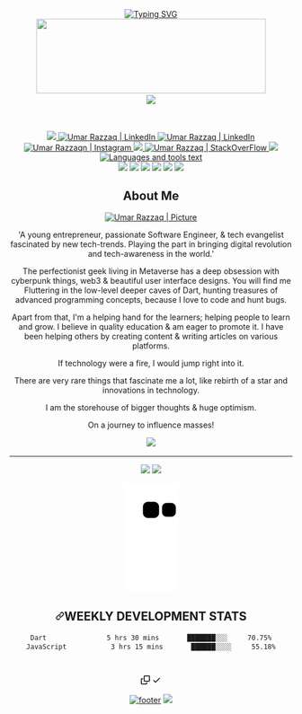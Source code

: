 <div align="center">
<a href="https://git.io/typing-svg" rel="nofollow" style="user-select: auto;"><img src="https://readme-typing-svg.herokuapp.com?size=30&duration=2000&color=F715C5&center=true&lines=I+am+Umar+Razzaq;Flutter+Developer;Software+Engineer;Digital+Creator;User+Interface+(UI);User+Experience+(UX);Tech+Evangelist;Community+Builder" alt="Typing SVG" data-canonical-src="https://readme-typing-svg.herokuapp.com?size=32&amp;duration=2000&amp;color=FF58C4&amp;center=true&amp;width=500&amp;lines=I+am+Umar+Razzaq;Flutter+Developer;Software+Engineer;Digital+Creator;User+Interface+(UI);User+Experience+(UX);Tech+Evangelist;Community+Builder" style="max-width: 100%; user-select: auto;"></a>
</div>
<div align="center">
  <a href="#" rel="nofollow" style="user-select: auto;">
  <img width="407.5px" height="132.5px" src="https://user-images.githubusercontent.com/98159141/183239790-83b286d0-3fff-4d3f-9a7a-5c7c0b123434.png" style="max-width: 100%; user-select: auto;">
</a>
  </div>

<!--_______________________________________________________________LAUNCH GITHUB ICON____________________________________________________________________________-->
<div align="center">
<a href="#" rel="nofollow" style="user-select: auto;">
  <img height="300" src="https://user-images.githubusercontent.com/60597290/151966205-54a50cb6-2401-49bc-992c-dd926c8ecd09.svg" style="max-width: 100%; user-select: auto;">
</a>
<!--_______________________________________________________________PROFILE VIEWS______________________________________________________________________________-->
<p dir="auto" style="user-select: auto;" align="center"><a href="#" rel="nofollow" style="user-select: auto;"><img src="https://komarev.com/ghpvc/?username=mrumarrazzaq&amp;color=blueviolet&amp;label=Profile+Views" alt="" data-canonical-src="https://komarev.com/ghpvc/?username=mrumarrazzaq&amp;color=blueviolet&amp;label=Profile+Views" style="max-width: 100%; user-select: auto;">
</a></p>
 <!--___________________________________________________________________SOCIAL MEDIA ICONS_____________________________________________________________________-->
<a href="#" rel="nofollow" style="user-select: auto;">
    <img height="60" src="https://user-images.githubusercontent.com/60597290/173854214-c646c175-420c-40a6-b994-25acf90dcac4.png" style="max-width: 100%; user-select: auto;">
</a>
<a href="#" rel="nofollow" style="user-select: auto;">
  <img height="60" alt="Umar Razzaq | LinkedIn" src="https://user-images.githubusercontent.com/60597290/173852531-4343e250-e3cb-4bdb-b84f-50695c64aa12.png" style="max-width: 100%; user-select: auto;">
</a>
  <a href="#" rel="nofollow" style="user-select: auto;">
  <img height="60" alt="Umar Razzaq | LinkedIn" src="https://user-images.githubusercontent.com/60597290/173852531-4343e250-e3cb-4bdb-b84f-50695c64aa12.png" style="max-width: 100%; user-select: auto;">
</a>
  <a href="#" rel="nofollow" style="user-select: auto;">
  <img height="60" alt="Umar Razzaqn | Instagram" src="https://user-images.githubusercontent.com/60597290/173852523-c34e15e4-dc3b-4c2a-a5a4-d460b96e4151.png" style="max-width: 100%; user-select: auto;">
</a>
  <a href="#" rel="nofollow" style="user-select: auto;">
    <img height="60" src="https://user-images.githubusercontent.com/60597290/173852545-4b8a3257-69ac-42ad-895e-bb842fd60372.png" style="max-width: 100%; user-select: auto;">
</a>
  <a href="#" rel="nofollow" style="user-select: auto;">
  <img height="60" alt="Umar Razzaq | StackOverFlow" src="https://user-images.githubusercontent.com/60597290/173852537-7dc3093c-1ecc-4106-b0b3-7aa572d0449d.png" style="max-width: 100%; user-select: auto;">
</a>
  <a href="#" rel="nofollow" style="user-select: auto;">
    <img height="60" src="https://user-images.githubusercontent.com/60597290/173852494-7b3ce86a-497d-4998-810e-35180b7bdea2.png" style="max-width: 100%; user-select: auto;">
</a>
  
</div>
<!--___________________________________________________________________________________________________________________________________________________________--> 
<div align="center">
<a target="_blank" rel="noopener noreferrer" href="https://user-images.githubusercontent.com/60597290/152353234-0715ffd6-7680-4536-9fdc-ef1abc74c469.svg" style="user-select: auto;"><img height="65" alt="Languages and tools text" src="https://user-images.githubusercontent.com/60597290/152353234-0715ffd6-7680-4536-9fdc-ef1abc74c469.svg" style="max-width: 100%; user-select: auto;"></a>
</div>
<div align="center">
<a target="_blank" rel="noopener noreferrer" href="https://user-images.githubusercontent.com/60597290/152359293-4c3dc461-2be7-4d75-b5e3-6244637020e1.png" style="user-select: auto;"><img height="100" src="https://user-images.githubusercontent.com/60597290/152359293-4c3dc461-2be7-4d75-b5e3-6244637020e1.png" style="max-width: 100%; user-select: auto;"></a>
<a target="_blank" rel="noopener noreferrer" href="https://user-images.githubusercontent.com/60597290/152361790-b7faad3d-5f95-468a-aa51-e38f39419ec4.png" style="user-select: auto;"><img height="100" src="https://user-images.githubusercontent.com/60597290/152361790-b7faad3d-5f95-468a-aa51-e38f39419ec4.png" style="max-width: 100%; user-select: auto;"></a>
<a target="_blank" rel="noopener noreferrer" href="https://user-images.githubusercontent.com/60597290/152366251-81e7024b-81c6-422c-ae71-ad035850d030.png" style="user-select: auto;"><img height="100" src="https://user-images.githubusercontent.com/60597290/152366251-81e7024b-81c6-422c-ae71-ad035850d030.png" style="max-width: 100%; user-select: auto;"></a>
<a target="_blank" rel="noopener noreferrer" href="https://user-images.githubusercontent.com/60597290/164893707-4c275cb6-c536-4173-bfc4-3d6cc1bdb6c1.png" style="user-select: auto;"><img height="100" src="https://user-images.githubusercontent.com/60597290/164893707-4c275cb6-c536-4173-bfc4-3d6cc1bdb6c1.png" style="max-width: 100%; user-select: auto;"></a>
<a target="_blank" rel="noopener noreferrer" href="https://user-images.githubusercontent.com/60597290/152366154-ec1ddf07-fcf8-41f5-a5f8-ccfc331622a2.png" style="user-select: auto;"><img height="100" src="https://user-images.githubusercontent.com/60597290/152366154-ec1ddf07-fcf8-41f5-a5f8-ccfc331622a2.png" style="max-width: 100%; user-select: auto;"></a>
<a target="_blank" rel="noopener noreferrer" href="https://user-images.githubusercontent.com/60597290/152366741-4ebfc910-49b4-4365-829d-89f9a5873ff5.png" style="user-select: auto;"><img height="100" src="https://user-images.githubusercontent.com/60597290/152366741-4ebfc910-49b4-4365-829d-89f9a5873ff5.png" style="max-width: 100%; user-select: auto;"></a>
</div> 
<!--___________________________________________________________________ABOUT ME_______________________________________________________________________________-->
<div align="center">
<h2 align="center"> About Me </h2>


 <a target="_blank" rel="noopener noreferrer" href="https://user-images.githubusercontent.com/98159141/183239121-5c938266-9e6e-4aad-98c1-105f0432a746.png" style="user-select: auto;"><img alt="Umar Razzaq | Picture" width="150" height="150" src="https://user-images.githubusercontent.com/98159141/183239121-5c938266-9e6e-4aad-98c1-105f0432a746.png" style="max-width: 100%; user-select: auto;"></a>
<p align="center">
  'A young entrepreneur, passionate Software Engineer, & tech evangelist fascinated by new tech-trends. Playing the part in bringing digital revolution and tech-awareness in the world.'
</p>
<p align="center">
  The perfectionist geek living in Metaverse has a deep obsession with cyberpunk things, web3 & beautiful user interface designs. You will find me Fluttering in the low-level deeper caves of Dart, hunting treasures of advanced programming concepts, because I love to code and hunt bugs.
</p>
<p align="center">
Apart from that, I'm a helping hand for the learners; helping people to learn and grow. I believe in quality education & am eager to promote it. I have been helping others by creating content & writing articles on various platforms.
</p>
<p>If technology were a fire, I would jump right into it.</p>
<p>There are very rare things that fascinate me a lot, like rebirth of a star and innovations in technology.</p>
<p>I am the storehouse of bigger thoughts & huge optimism.</p>
<p>On a journey to influence masses!</p>  
  <a target="_blank" rel="noopener noreferrer" href="https://user-images.githubusercontent.com/60597290/152370900-69dce999-2e00-4227-9547-917fa1a4b06e.png" style="user-select: auto;"><img height="40" src="https://user-images.githubusercontent.com/60597290/152370900-69dce999-2e00-4227-9547-917fa1a4b06e.png" style="max-width: 100%; user-select: auto;"></a>
  <hr style="user-select: auto;">
 </div>
 
<!--_________________________________________________________________GITHUB STATUS_________________________________________________________________________--> 
<p align="center" dir="auto" style="user-select: auto;">
  <a target="_blank" rel="noopener noreferrer" href="https://github-readme-stats.vercel.app/api?username=mrumarrazzaq&count_private=true&amp;show_icons=true&amp;theme=material-palenight&amp;hide_border=true&amp;bg_color=1F222E" style="user-select: auto;"><img width="400px" src="https://github-readme-stats.vercel.app/api?username=mrumarrazzaq&count_private=true&amp;show_icons=true&amp;theme=material-palenight&amp;hide_border=true&amp;bg_color=1F222E" data-canonical-src="https://github-readme-stats.vercel.app/api?username=mrumarrazzaqn&amp;count_private=true&amp;show_icons=true&amp;theme=material-palenight&amp;hide_border=true&amp;bg_color=1F222E" style="max-width: 100%; user-select: auto;"></a>
  <a target="_blank" rel="noopener noreferrer" href="https://github-readme-streak-stats.herokuapp.com?user=mrumarrazzaq&amp;theme=material-palenight&amp;hide_border=true&amp;fire=C77800&amp;ring=7C2AE8&amp;background=1F222E" style="user-select: auto;"><img width="400px" src="https://github-readme-streak-stats.herokuapp.com?user=mrumarrazzaq&amp;theme=material-palenight&amp;hide_border=true&amp;fire=C77800&amp;ring=7C2AE8&amp;background=1F222E" data-canonical-src="https://github-readme-streak-stats.herokuapp.com?user=mrumarrazzaq&amp;theme=material-palenight&amp;hide_border=true&amp;fire=C77800&amp;ring=7C2AE8&amp;background=1F222E" style="max-width: 100%; user-select: auto;"></a>
</p>
  
<!--___________________________________________________________________________________________________________________________________________________________-->
<div align="center" dir="auto"> <a target="_blank" rel="noopener noreferrer" href="https://raw.githubusercontent.com/muhiqsimui/muhiqsimui/output/github-contribution-grid-snake.svg"><img src="https://raw.githubusercontent.com/muhiqsimui/muhiqsimui/output/github-contribution-grid-snake.svg" style="max-width: 100%;"></a></div>
  
<!--___________________________________________________________________________________________________________________________________________________________-->

<h2 align="center" dir="auto"><a id="user-content-weekly-development-stats-" class="anchor" href="#weekly-development-stats-" aria-hidden="true"><svg class="octicon octicon-link" viewBox="0 0 16 16" version="1.1" width="16" height="16" aria-hidden="true"><path fill-rule="evenodd" d="M7.775 3.275a.75.75 0 001.06 1.06l1.25-1.25a2 2 0 112.83 2.83l-2.5 2.5a2 2 0 01-2.83 0 .75.75 0 00-1.06 1.06 3.5 3.5 0 004.95 0l2.5-2.5a3.5 3.5 0 00-4.95-4.95l-1.25 1.25zm-4.69 9.64a2 2 0 010-2.83l2.5-2.5a2 2 0 012.83 0 .75.75 0 001.06-1.06 3.5 3.5 0 00-4.95 0l-2.5 2.5a3.5 3.5 0 004.95 4.95l1.25-1.25a.75.75 0 00-1.06-1.06l-1.25 1.25a2 2 0 01-2.83 0z"></path></svg></a>WEEKLY DEVELOPMENT STATS </h2>  
  
<!--___________________________________________________________________________________________________________________________________________________________-->
<div align="center" class="snippet-clipboard-content notranslate position-relative overflow-auto"><pre lang="text" class="notranslate"><code>Dart               5 hrs 30 mins       ███████░░░     70.75%
JavaScript           3 hrs 15 mins       ██████░░░░     55.18%
             
</code></pre><div class="zeroclipboard-container position-absolute right-0 top-0">
    <clipboard-copy aria-label="Copy" class="ClipboardButton btn js-clipboard-copy m-2 p-0 tooltipped-no-delay" data-copy-feedback="Copied!" data-tooltip-direction="w" value="Dart               5 hrs 30 mins       ███████░░░     70.75%
JavaScript           3 hrs 15 mins       ██████░░░░     55.18%
" tabindex="0" role="button">
      <svg aria-hidden="true" height="16" viewBox="0 0 16 16" version="1.1" width="16" data-view-component="true" class="octicon octicon-copy js-clipboard-copy-icon m-2">
    <path fill-rule="evenodd" d="M0 6.75C0 5.784.784 5 1.75 5h1.5a.75.75 0 010 1.5h-1.5a.25.25 0 00-.25.25v7.5c0 .138.112.25.25.25h7.5a.25.25 0 00.25-.25v-1.5a.75.75 0 011.5 0v1.5A1.75 1.75 0 019.25 16h-7.5A1.75 1.75 0 010 14.25v-7.5z"></path><path fill-rule="evenodd" d="M5 1.75C5 .784 5.784 0 6.75 0h7.5C15.216 0 16 .784 16 1.75v7.5A1.75 1.75 0 0114.25 11h-7.5A1.75 1.75 0 015 9.25v-7.5zm1.75-.25a.25.25 0 00-.25.25v7.5c0 .138.112.25.25.25h7.5a.25.25 0 00.25-.25v-7.5a.25.25 0 00-.25-.25h-7.5z"></path>
</svg>
      <svg aria-hidden="true" height="16" viewBox="0 0 16 16" version="1.1" width="16" data-view-component="true" class="octicon octicon-check js-clipboard-check-icon color-fg-success d-none m-2">
    <path fill-rule="evenodd" d="M13.78 4.22a.75.75 0 010 1.06l-7.25 7.25a.75.75 0 01-1.06 0L2.22 9.28a.75.75 0 011.06-1.06L6 10.94l6.72-6.72a.75.75 0 011.06 0z"></path>
</svg>
    </clipboard-copy>
  </div></div>
<!--___________________________________________________________________________________________________________________________________________________________--> 
  
<p dir="auto" align="center"><a target="_blank" rel="noopener noreferrer" href="https://user-images.githubusercontent.com/60597290/152518980-fa55fbc8-81fe-4bba-bf52-21320455e217.png"><img src="https://user-images.githubusercontent.com/60597290/152518980-fa55fbc8-81fe-4bba-bf52-21320455e217.png" alt="footer" style="max-width: 100%;"></a>
<a target="_blank" rel="noopener noreferrer" href="https://user-images.githubusercontent.com/60597290/152519754-992acfbc-39df-489d-a01a-72ea86a08996.png"><img height="50" src="https://user-images.githubusercontent.com/60597290/152519754-992acfbc-39df-489d-a01a-72ea86a08996.png" style="max-width: 100%;"></a></p>

<!--___________________________________________________________________________________________________________________________________________________________--> 


<!--
**mrumarrazzaq/mrumarrazzaq** is a ✨ _special_ ✨ repository because its `README.md` (this file) appears on your GitHub profile.

Here are some ideas to get you started:

- 🔭 I’m currently working on ...
- 🌱 I’m currently learning ...
- 👯 I’m looking to collaborate on ...
- 🤔 I’m looking for help with ...
- 💬 Ask me about ...
- 📫 How to reach me: ...
- 😄 Pronouns: ...
- ⚡ Fun fact: ...
-->
